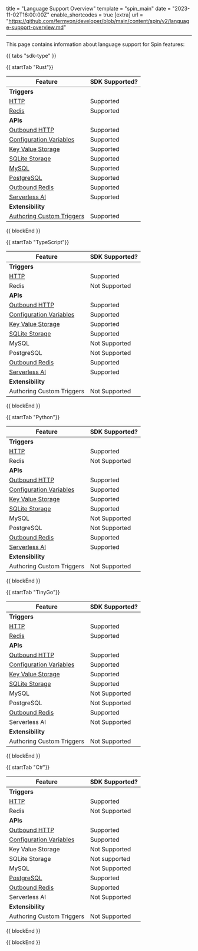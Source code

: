 title = "Language Support Overview"
template = "spin_main"
date = "2023-11-02T16:00:00Z"
enable_shortcodes = true
[extra]
url = "https://github.com/fermyon/developer/blob/main/content/spin/v2/language-support-overview.md"

---

This page contains information about language support for Spin features:

{{ tabs "sdk-type" }}

{{ startTab "Rust"}}

| Feature | SDK Supported? |
|-----|-----|
| **Triggers** |
| [HTTP](./http-trigger) | Supported |
| [Redis](./redis-trigger) | Supported |
| **APIs** |
| [Outbound HTTP](./rust-components.md#sending-outbound-http-requests) | Supported |
| [Configuration Variables](./variables) | Supported |
| [Key Value Storage](./kv-store-api-guide) | Supported |
| [SQLite Storage](./sqlite-api-guide) | Supported |
| [MySQL](./rdbms-storage#using-mysql-and-postgresql-from-applications) | Supported |
| [PostgreSQL](./rdbms-storage#using-mysql-and-postgresql-from-applications) | Supported |
| [Outbound Redis](./rust-components.md#storing-data-in-redis-from-rust-components) | Supported |
| [Serverless AI](./rust-components.md#ai-inferencing-from-rust-components) | Supported |
| **Extensibility** |
| [Authoring Custom Triggers](./extending-and-embedding) | Supported |

{{ blockEnd }}

{{ startTab "TypeScript"}}

| Feature | SDK Supported? |
|-----|-----|
| **Triggers** |
| [HTTP](./javascript-components#http-components) | Supported |
| Redis | Not Supported |
| **APIs** |
| [Outbound HTTP](./javascript-components#sending-outbound-http-requests) | Supported |
| [Configuration Variables](./dynamic-configuration#custom-config-variables) | Supported |
| [Key Value Storage](./kv-store-api-guide) | Supported |
| [SQLite Storage](./sqlite-api-guide) | Supported |
| MySQL | Not Supported |
| PostgreSQL| Not Supported |
| [Outbound Redis](./javascript-components#storing-data-in-redis-from-jsts-components) | Supported |
| [Serverless AI](./javascript-components#ai-inferencing-from-jsts-components) | Supported |
| **Extensibility** |
| Authoring Custom Triggers | Not Supported |

{{ blockEnd }}

{{ startTab "Python"}}

| Feature | SDK Supported? |
|-----|-----|
| **Triggers** |
| [HTTP](./python-components#a-simple-http-components-example) | Supported |
| Redis | Not Supported |
| **APIs** |
| [Outbound HTTP](./python-components#an-outbound-http-example) | Supported |
| [Configuration Variables](./dynamic-configuration#custom-config-variables) | Supported |
| [Key Value Storage](./kv-store-api-guide) | Supported |
| [SQLite Storage](./sqlite-api-guide) | Supported |
| MySQL | Not Supported |
| PostgreSQL | Not Supported |
| [Outbound Redis](./python-components#an-outbound-redis-example) | Supported |
| [Serverless AI](./python-components#ai-inferencing-from-python-components) | Supported |
| **Extensibility** |
| Authoring Custom Triggers | Not Supported |

{{ blockEnd }}

{{ startTab "TinyGo"}}

| Feature | SDK Supported? |
|-----|-----|
| **Triggers** |
| [HTTP](./go-components#http-components) | Supported |
| [Redis](./go-components#redis-components) | Supported |
| **APIs** |
| [Outbound HTTP](./go-components#sending-outbound-http-requests) | Supported |
| [Configuration Variables](./dynamic-configuration#custom-config-variables) | Supported |
| [Key Value Storage](./kv-store-api-guide) | Supported |
| [SQLite Storage](./sqlite-api-guide) | Supported |
| MySQL | Not Supported |
| PostgreSQL | Not Supported |
| [Outbound Redis](./go-components#storing-data-in-redis-from-go-components) | Supported |
| Serverless AI | Not Supported |
| **Extensibility** |
| Authoring Custom Triggers | Not Supported |

{{ blockEnd }}

{{ startTab "C#"}}

| Feature | SDK Supported? |
|-----|-----|
| **Triggers** |
| [HTTP](https://github.com/fermyon/spin-dotnet-sdk#handling-http-requests) | Supported |
| Redis | Not Supported |
| **APIs** |
| [Outbound HTTP](https://github.com/fermyon/spin-dotnet-sdk#making-outbound-http-requests) | Supported |
| [Configuration Variables](./dynamic-configuration#custom-config-variables) | Supported |
| Key Value Storage | Not Supported |
| SQLite Storage | Not supported |
| MySQL | Not Supported |
| [PostgreSQL](https://github.com/fermyon/spin-dotnet-sdk#working-with-postgres) | Supported |
| [Outbound Redis](https://github.com/fermyon/spin-dotnet-sdk#making-redis-requests) | Supported |
| Serverless AI | Not Supported |
| **Extensibility** |
| Authoring Custom Triggers | Not Supported |

{{ blockEnd }}

{{ blockEnd }}
